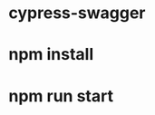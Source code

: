 # cypress-swagger

# npm install

# npm run start <Swagger JSON file path> <Swagger output file path and folder name> <Server url>